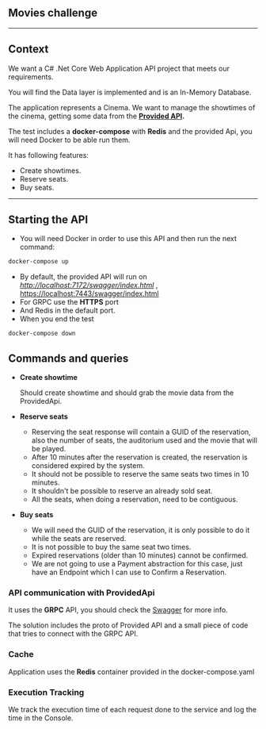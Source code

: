 ## Movies challenge

---

## Context

We want a C# .Net Core Web Application API project that meets our requirements.

You will find the Data layer is implemented and is an In-Memory Database. 

The application represents a Cinema. We want to manage the showtimes of the cinema, getting some data from the **[Provided API](http://localhost:7172/swagger/index.html).**

The test includes a **docker-compose** with **Redis** and the provided Api, you will need Docker to be able run them.

It has following features:

- Create showtimes.
- Reserve seats.
- Buy seats.

---

## Starting the API

- You will need Docker in order to use this API and then run the next command:

```powershell
docker-compose up
```

- By default, the provided API will run on [*http://localhost:7172/swagger/index.html*](http://localhost:7172/swagger/index.html) , [https://localhost:7443/swagger/index.html](https://localhost:7443/swagger/index.html)
- For GRPC use the **HTTPS** port
- And Redis in the default port.
- When you end the test

```powershell
docker-compose down
```

## Commands and queries

- **Create showtime**
    
    Should create showtime and should grab the movie data from the ProvidedApi.
    
- **Reserve seats**
    - Reserving the seat response will contain a GUID of the reservation, also the number of seats, the auditorium used and the movie that will be played.
    - After 10 minutes after the reservation is created, the reservation is considered expired by the system.
    - It should not be possible to reserve the same seats two times in 10 minutes.
    - It shouldn't be possible to reserve an already sold seat.
    - All the seats, when doing a reservation, need to be contiguous.
- **Buy seats**
    - We will need the GUID of the reservation, it is only possible to do it while the seats are reserved.
    - It is not possible to buy the same seat two times.
    - Expired reservations (older than 10 minutes) cannot be confirmed.
    - We are not going to use a Payment abstraction for this case, just have an Endpoint which I can use to Confirm a Reservation.
    
### API communication with ProvidedApi

It uses the  **GRPC** API, you should check the [Swagger](http://localhost:7172/swagger/index.html) for more info.

The solution includes the proto of Provided API and a small piece of code that tries to connect with the GRPC API.

### Cache

Application uses the **Redis** container provided in the docker-compose.yaml

### Execution Tracking

We track the execution time of each request done to the service and log the time in the Console.
